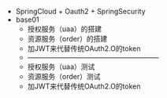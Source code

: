 - SpringCloud + Oauth2 + SpringSecurity
- base01 
  - 授权服务（uaa）的搭建
  - 资源服务（order）的搭建
  - 加JWT来代替传统OAuth2.O的token
  - ———————————————————
  - 授权服务（uaa）测试
  - 资源服务（order）测试
  - 加JWT来代替传统OAuth2.O的token